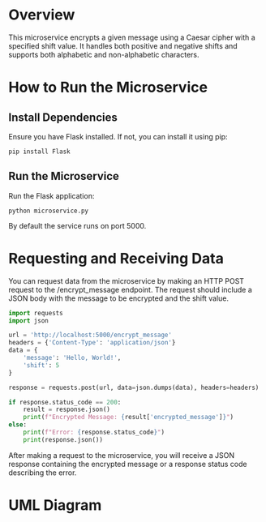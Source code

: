 

# Overview

This microservice encrypts a given message using a Caesar cipher with a specified shift value. It handles both positive and negative shifts and supports both alphabetic and non-alphabetic characters.

# How to Run the Microservice

## Install Dependencies

Ensure you have Flask installed. If not, you can install it using pip:

`pip install Flask`

## Run the Microservice

Run the Flask application:

`python microservice.py`

By default the service runs on port 5000.

# Requesting and Receiving Data

You can request data from the microservice by making an HTTP POST request to the /encrypt_message endpoint. The request should include a JSON body with the message to be encrypted and the shift value.

```python
import requests
import json

url = 'http://localhost:5000/encrypt_message'
headers = {'Content-Type': 'application/json'}
data = {
    'message': 'Hello, World!',
    'shift': 5
}

response = requests.post(url, data=json.dumps(data), headers=headers)

if response.status_code == 200:
    result = response.json()
    print(f"Encrypted Message: {result['encrypted_message']}")
else:
    print(f"Error: {response.status_code}")
    print(response.json())

```

After making a request to the microservice, you will receive a JSON response containing the encrypted message or a response status code describing the error.

# UML Diagram





